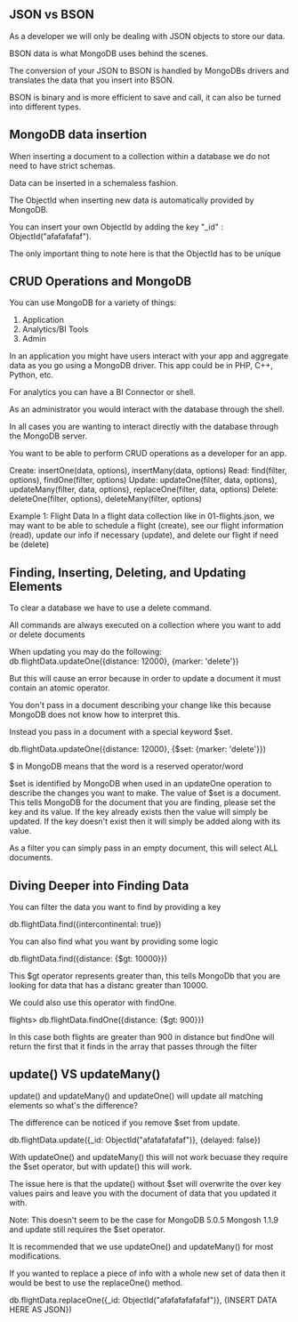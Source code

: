 ## JSON vs BSON
As a developer we will only be dealing with JSON objects to store our data.

BSON data is what MongoDB uses behind the scenes.

The conversion of your JSON to BSON is handled by MongoDBs drivers and translates the data that you insert into BSON.

BSON is binary and is more efficient to save and call, it can also be turned into different types.

## MongoDB data insertion
When inserting a document to a collection within a database we do not need to have strict schemas.

Data can be inserted in a schemaless fashion.

The ObjectId when inserting new data is automatically provided by MongoDB.

You can insert your own ObjectId by adding the key "_id" : ObjectId("afafafafaf").

The only important thing to note here is that the ObjectId has to be unique

## CRUD Operations and MongoDB
You can use MongoDB for a variety of things:
1. Application
2. Analytics/BI Tools
3. Admin

In an application you might have users interact with your app and aggregate data as you go using a MongoDB driver. This app could be in PHP, C++, Python, etc. 

For analytics you can have a BI Connector or shell.

As an administrator you would interact with the database through the shell.

In all cases you are wanting to interact directly with the database through the MongoDB server.

You want to be able to perform CRUD operations as a developer for an app.

Create: insertOne(data, options), insertMany(data, options)
Read: find(filter, options), findOne(filter, options)
Update: updateOne(filter, data, options), updateMany(filter, data, options), replaceOne(filter, data, options)
Delete: deleteOne(filter, options), deleteMany(filter, options)

Example 1: Flight Data
In a flight data collection like in 01-flights.json, we may want to be able to schedule a flight (create), see our flight information (read), update our info if necessary (update), and delete our flight if need be (delete)

## Finding, Inserting, Deleting, and Updating Elements

To clear a database we have to use a delete command.

All commands are always executed on a collection where you want to add or delete documents

When updating you may do the following:
db.flightData.updateOne({distance: 12000}, {marker: 'delete'})

But this will cause an error because in order to update a document it must contain an atomic operator.

You don't pass in a document describing your change like this because MongoDB does not know how to interpret this.

Instead you pass in a document with a special keyword $set.

db.flightData.updateOne({distance: 12000}, {$set: {marker: 'delete'}})

$ in MongoDB means that the word is a reserved operator/word

$set is identified by MongoDB when used in an updateOne operation to describe the changes you want to make. The value of $set is a document. This tells MongoDB for the document that you are finding, please set the key and its value. If the key already exists then the value will simply be updated. If the key doesn't exist then it will simply be added along with its value.

As a filter you can simply pass in an empty document, this will select ALL documents.

## Diving Deeper into Finding Data
You can filter the data you want to find by providing a key

db.flightData.find({intercontinental: true})

You can also find what you want by providing some logic

db.flightData.find({distance: {$gt: 10000}})

This $gt operator represents greater than, this tells MongoDb that you are looking for data that has a distanc greater than 10000.

We could also use this operator with findOne.

flights> db.flightData.findOne({distance: {$gt: 900}})

In this case both flights are greater than 900 in distance but findOne will return the first that it finds in the array that passes through the filter

## update() VS updateMany()
update() and updateMany() and updateOne() will update all matching elements so what's the difference?

The difference can be noticed if you remove $set from update.

db.flightData.update({_id: ObjectId("afafafafafaf")}, {delayed: false})

With updateOne() and updateMany() this will not work becuase they require the $set operator, but with update() this will work.

The issue here is that the update() without $set will overwrite the over key values pairs and leave you with the document of data that you updated it with.

Note: This doesn't seem to be the case for MongoDB 5.0.5 Mongosh 1.1.9 and update still requires the $set operator.

It is recommended that we use updateOne() and updateMany() for most modifications.

If you wanted to replace a piece of info with a whole new set of data then it would be best to use the replaceOne() method.

db.flightData.replaceOne({_id: ObjectId("afafafafafafaf")}, {INSERT DATA HERE AS JSON})